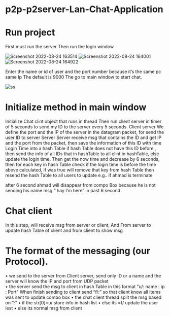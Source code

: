 # p2p-p2server-Lan-Chat-Application
# Run project
First must run the server 
Then run the login window

![Screenshot 2022-08-24 163514](https://user-images.githubusercontent.com/19889053/187736151-f0964227-071b-4d27-b25e-0adf0eac4ea7.png)
![Screenshot 2022-08-24 164001](https://user-images.githubusercontent.com/19889053/187736160-58037407-2e93-419c-b90f-eabcac7a1d12.png)
![Screenshot 2022-08-24 164922](https://user-images.githubusercontent.com/19889053/187736162-7b9dc789-815d-44a8-ab52-a6626a9e6b89.png)
   
   
   
Enter the name or id of user and the port number because it’s the same pc
 same Ip The default is 9000 The go to main window to start chat.

![ss](https://user-images.githubusercontent.com/19889053/187736705-59bdb3cf-c2c8-4a8f-8ac8-b18316b326a3.png)

 

# Initialize method in main window
Initialize Chat clint object that runs in thread
Then run client server in timer of 5 seconds to send my ID to the server every 5 seconds. 
Client server 
We define the port and the IP of the server in the datagram packet, for send the user ID to server
Server
Server receive msg that contains the ID and get IP and the port from the packet, then save the information of this ID with time Login Time  into a hash Table if hash Table does not have this ID before , then send the info of all IDs that in hashTable to all clint in hashTable, else update the login time.
Then get the now time and decrease by 6 seconds, then for each key in hash Table check if the login time is before the time above calculated, if was true will remove that key from hash Table then resend the hash Table to all users to update 
e.g.. if ahmad is terminate

after 6 second ahmad will disappear from compo Box
because he is not sending his name msg “ hay I’m here” in past 6 second




# Chat client 
In this step, will receive msg from server or client,
And From server to update hash Table of client and from client to show msg  










# The format of the messaging (our Protocol).
•	we send to the server from Client server,  send only ID or a name
and the server will know the IP and port from UDP packet  
•	the server send the msg  to client in hash Table in this format
      "u/: name :  ip :  Port”
      When finish sending to client send  “f/:” so that client know all items     was sent to update combo box
•	the chat client thread split the msg based on  “:”
•	if the str[0]=u/ store info in hash list
•	else its =f/ update the user lest
•	else its normal msg from client


